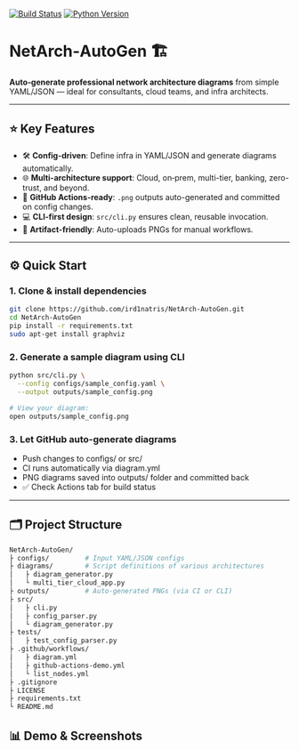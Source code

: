 [![Build Status](https://github.com/ird1natris/NetArch-AutoGen/actions/workflows/diagram.yml/badge.svg)](https://github.com/ird1natris/NetArch-AutoGen/actions)
[![Python Version](https://img.shields.io/badge/python-3.10–3.11-blue.svg)](https://www.python.org/)

# NetArch‑AutoGen 🏗️

**Auto‑generate professional network architecture diagrams** from simple YAML/JSON — ideal for consultants, cloud teams, and infra architects.

---

## ⭐ Key Features

- 🛠️ **Config-driven**: Define infra in YAML/JSON and generate diagrams automatically.
- 🌐 **Multi-architecture support**: Cloud, on‑prem, multi-tier, banking, zero-trust, and beyond.
- 🤖 **GitHub Actions-ready**: `.png` outputs auto-generated and committed on config changes.
- 💻 **CLI-first design**: `src/cli.py` ensures clean, reusable invocation.
- 📁 **Artifact-friendly**: Auto-uploads PNGs for manual workflows.

---

## ⚙️ Quick Start

### 1. Clone & install dependencies
```bash
git clone https://github.com/ird1natris/NetArch-AutoGen.git
cd NetArch‑AutoGen
pip install -r requirements.txt
sudo apt-get install graphviz
```
### 2. Generate a sample diagram using CLI
```bash
python src/cli.py \
  --config configs/sample_config.yaml \
  --output outputs/sample_config.png

# View your diagram:
open outputs/sample_config.png
```
### 3. Let GitHub auto-generate diagrams
- Push changes to configs/ or src/
- CI runs automatically via diagram.yml
- PNG diagrams saved into outputs/ folder and committed back
- ✅ Check Actions tab for build status

---

## 🗂️ Project Structure
```bash
NetArch‑AutoGen/
├ configs/         # Input YAML/JSON configs
├ diagrams/        # Script definitions of various architectures
│   ├ diagram_generator.py
│   └ multi_tier_cloud_app.py
├ outputs/         # Auto-generated PNGs (via CI or CLI)
├ src/
│   ├ cli.py
│   ├ config_parser.py
│   └ diagram_generator.py
├ tests/
│   ├ test_config_parser.py
├ .github/workflows/
│   ├ diagram.yml
│   ├ github-actions-demo.yml
│   └ list_nodes.yml
├ .gitignore
├ LICENSE
├ requirements.txt
└ README.md
```
## 📊 Demo & Screenshots
